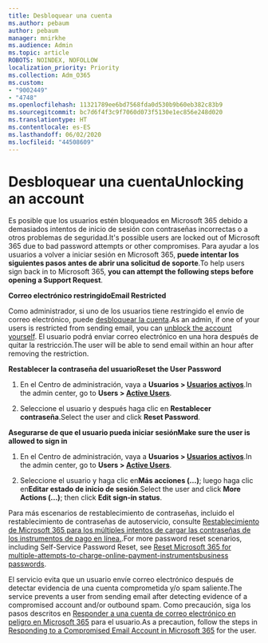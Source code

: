 ```yaml
---
title: Desbloquear una cuenta
ms.author: pebaum
author: pebaum
manager: mnirkhe
ms.audience: Admin
ms.topic: article
ROBOTS: NOINDEX, NOFOLLOW
localization_priority: Priority
ms.collection: Adm_O365
ms.custom:
- "9002449"
- "4748"
ms.openlocfilehash: 11321789ee6bd7568fda0d530b9b60eb382c83b9
ms.sourcegitcommit: bc7d6f4f3c9f7060d073f5130e1ec856e248d020
ms.translationtype: HT
ms.contentlocale: es-ES
ms.lasthandoff: 06/02/2020
ms.locfileid: "44508609"
---
```

# <a name="unlocking-an-account"></a><span data-ttu-id="06032-102">Desbloquear una cuenta</span><span class="sxs-lookup"><span data-stu-id="06032-102">Unlocking an account</span></span>

<span data-ttu-id="06032-103">Es posible que los usuarios estén bloqueados en Microsoft 365 debido a demasiados intentos de inicio de sesión con contraseñas incorrectas o a otros problemas de seguridad.</span><span class="sxs-lookup"><span data-stu-id="06032-103">It's possible users are locked out of Microsoft 365 due to bad password attempts or other compromises.</span></span> <span data-ttu-id="06032-104">Para ayudar a los usuarios a volver a iniciar sesión en Microsoft 365, **puede intentar los siguientes pasos antes de abrir una solicitud de soporte**.</span><span class="sxs-lookup"><span data-stu-id="06032-104">To help users sign back in to Microsoft 365, **you can attempt the following steps before opening a Support Request**.</span></span> 

<span data-ttu-id="06032-105">**Correo electrónico restringido**</span><span class="sxs-lookup"><span data-stu-id="06032-105">**Email Restricted**</span></span>

<span data-ttu-id="06032-106">Como administrador, si uno de los usuarios tiene restringido el envío de correo electrónico, puede [desbloquear la cuenta](https://docs.microsoft.com/microsoft-365/security/office-365-security/removing-user-from-restricted-users-portal-after-spam).</span><span class="sxs-lookup"><span data-stu-id="06032-106">As an admin, if one of your users is restricted from sending email, you can [unblock the account yourself](https://docs.microsoft.com/microsoft-365/security/office-365-security/removing-user-from-restricted-users-portal-after-spam).</span></span> <span data-ttu-id="06032-107">El usuario podrá enviar correo electrónico en una hora después de quitar la restricción.</span><span class="sxs-lookup"><span data-stu-id="06032-107">The user will be able to send email within an hour after removing the restriction.</span></span>

<span data-ttu-id="06032-108">**Restablecer la contraseña del usuario**</span><span class="sxs-lookup"><span data-stu-id="06032-108">**Reset the User Password**</span></span>

1. <span data-ttu-id="06032-109">En el Centro de administración, vaya a **Usuarios > [Usuarios activos](https://admin.microsoft.com/Adminportal/Home?source=applauncher#/users)**.</span><span class="sxs-lookup"><span data-stu-id="06032-109">In the admin center, go to **Users > [Active Users](https://admin.microsoft.com/Adminportal/Home?source=applauncher#/users)**.</span></span>

2. <span data-ttu-id="06032-110">Seleccione el usuario y después haga clic en **Restablecer contraseña**.</span><span class="sxs-lookup"><span data-stu-id="06032-110">Select the user and click **Reset Password**.</span></span>

<span data-ttu-id="06032-111">**Asegurarse de que el usuario pueda iniciar sesión**</span><span class="sxs-lookup"><span data-stu-id="06032-111">**Make sure the user is allowed to sign in**</span></span>

1. <span data-ttu-id="06032-112">En el Centro de administración, vaya a **Usuarios > [Usuarios activos](https://admin.microsoft.com/Adminportal/Home?source=applauncher#/users)**.</span><span class="sxs-lookup"><span data-stu-id="06032-112">In the admin center, go to **Users > [Active Users](https://admin.microsoft.com/Adminportal/Home?source=applauncher#/users)**.</span></span>

2. <span data-ttu-id="06032-113">Seleccione el usuario y haga clic en**Más acciones (...)**; luego haga clic en**Editar estado de inicio de sesión**.</span><span class="sxs-lookup"><span data-stu-id="06032-113">Select the user and click **More Actions (...)**; then click **Edit sign-in status**.</span></span>

<span data-ttu-id="06032-114">Para más escenarios de restablecimiento de contraseñas, incluido el restablecimiento de contraseñas de autoservicio, consulte [Restablecimiento de Microsoft 365 para los múltiples intentos de cargar las contraseñas de los instrumentos de pago en línea.](https://docs.microsoft.com/microsoft-365/admin/add-users/reset-passwords?view=o365-worldwide).</span><span class="sxs-lookup"><span data-stu-id="06032-114">For more password reset scenarios, including Self-Service Password Reset, see [Reset Microsoft 365 for multiple-attempts-to-charge-online-payment-instrumentsbusiness passwords](https://docs.microsoft.com/microsoft-365/admin/add-users/reset-passwords?view=o365-worldwide).</span></span>

<span data-ttu-id="06032-115">El servicio evita que un usuario envíe correo electrónico después de detectar evidencia de una cuenta comprometida y/o spam saliente.</span><span class="sxs-lookup"><span data-stu-id="06032-115">The service prevents a user from sending email after detecting evidence of a compromised account and/or outbound spam.</span></span> <span data-ttu-id="06032-116">Como precaución, siga los pasos descritos en [Responder a una cuenta de correo electrónico en peligro en Microsoft 365](https://docs.microsoft.com/microsoft-365/security/office-365-security/responding-to-a-compromised-email-account) para el usuario.</span><span class="sxs-lookup"><span data-stu-id="06032-116">As a precaution, follow the steps in [Responding to a Compromised Email Account in Microsoft 365](https://docs.microsoft.com/microsoft-365/security/office-365-security/responding-to-a-compromised-email-account) for the user.</span></span>
